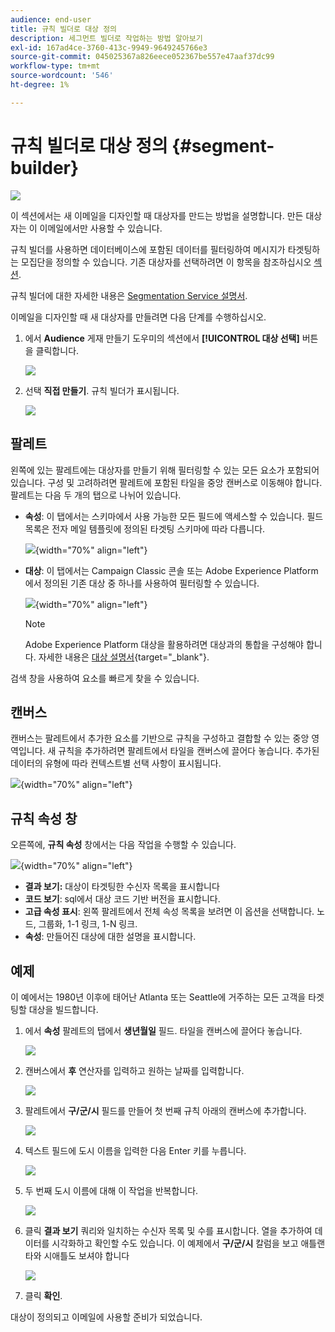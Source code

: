 ```yaml
---
audience: end-user
title: 규칙 빌더로 대상 정의
description: 세그먼트 빌더로 작업하는 방법 알아보기
exl-id: 167ad4ce-3760-413c-9949-9649245766e3
source-git-commit: 045025367a826eece052367be557e47aaf37dc99
workflow-type: tm+mt
source-wordcount: '546'
ht-degree: 1%

---
```


# 규칙 빌더로 대상 정의 {#segment-builder}

![](../assets/do-not-localize/badge.png)

이 섹션에서는 새 이메일을 디자인할 때 대상자를 만드는 방법을 설명합니다. 만든 대상자는 이 이메일에서만 사용할 수 있습니다.

규칙 빌더를 사용하면 데이터베이스에 포함된 데이터를 필터링하여 메시지가 타겟팅하는 모집단을 정의할 수 있습니다. 기존 대상자를 선택하려면 이 항목을 참조하십시오 [섹션](add-audience.md).

규칙 빌더에 대한 자세한 내용은 [Segmentation Service 설명서](https://experienceleague.adobe.com/docs/experience-platform/segmentation/ui/segment-builder.html).

이메일을 디자인할 때 새 대상자를 만들려면 다음 단계를 수행하십시오.

1. 에서 **Audience** 게재 만들기 도우미의 섹션에서 **[!UICONTROL 대상 선택]** 버튼을 클릭합니다.

   ![](assets/segment-builder0.png)

1. 선택 **직접 만들기**. 규칙 빌더가 표시됩니다.

   ![](assets/segment-builder.png)

## 팔레트

왼쪽에 있는 팔레트에는 대상자를 만들기 위해 필터링할 수 있는 모든 요소가 포함되어 있습니다. 구성 및 고려하려면 팔레트에 포함된 타일을 중앙 캔버스로 이동해야 합니다. 팔레트는 다음 두 개의 탭으로 나뉘어 있습니다.

* **속성**: 이 탭에서는 스키마에서 사용 가능한 모든 필드에 액세스할 수 있습니다. 필드 목록은 전자 메일 템플릿에 정의된 타겟팅 스키마에 따라 다릅니다.

   ![](assets/segment-builder2.png){width="70%" align="left"}

* **대상**: 이 탭에서는 Campaign Classic 콘솔 또는 Adobe Experience Platform에서 정의된 기존 대상 중 하나를 사용하여 필터링할 수 있습니다.

   ![](assets/segment-builder3.png){width="70%" align="left"}

   >[!NOTE]
   >
   >Adobe Experience Platform 대상을 활용하려면 대상과의 통합을 구성해야 합니다. 자세한 내용은 [대상 설명서](https://experienceleague.adobe.com/docs/experience-platform/destinations/home.html?lang=ko){target="_blank"}.

검색 창을 사용하여 요소를 빠르게 찾을 수 있습니다.

## 캔버스

캔버스는 팔레트에서 추가한 요소를 기반으로 규칙을 구성하고 결합할 수 있는 중앙 영역입니다. 새 규칙을 추가하려면 팔레트에서 타일을 캔버스에 끌어다 놓습니다. 추가된 데이터의 유형에 따라 컨텍스트별 선택 사항이 표시됩니다.

![](assets/segment-builder4.png){width="70%" align="left"}

## 규칙 속성 창

오른쪽에, **규칙 속성** 창에서는 다음 작업을 수행할 수 있습니다.

![](assets/segment-builder5.png){width="70%" align="left"}

* **결과 보기:** 대상이 타겟팅한 수신자 목록을 표시합니다
* **코드 보기**: sql에서 대상 코드 기반 버전을 표시합니다.
* **고급 속성 표시**: 왼쪽 팔레트에서 전체 속성 목록을 보려면 이 옵션을 선택합니다. 노드, 그룹화, 1-1 링크, 1-N 링크.
* **속성**: 만들어진 대상에 대한 설명을 표시합니다.

## 예제

이 예에서는 1980년 이후에 태어난 Atlanta 또는 Seattle에 거주하는 모든 고객을 타겟팅할 대상을 빌드합니다.

1. 에서 **속성** 팔레트의 탭에서 **생년월일** 필드. 타일을 캔버스에 끌어다 놓습니다.

   ![](assets/segment-builder6.png)

1. 캔버스에서 **후** 연산자를 입력하고 원하는 날짜를 입력합니다.

   ![](assets/segment-builder7.png)

1. 팔레트에서 **구/군/시** 필드를 만들어 첫 번째 규칙 아래의 캔버스에 추가합니다.

   ![](assets/segment-builder8.png)

1. 텍스트 필드에 도시 이름을 입력한 다음 Enter 키를 누릅니다.

   ![](assets/segment-builder9.png)

1. 두 번째 도시 이름에 대해 이 작업을 반복합니다.

   ![](assets/segment-builder10.png)

1. 클릭 **결과 보기** 쿼리와 일치하는 수신자 목록 및 수를 표시합니다. 열을 추가하여 데이터를 시각화하고 확인할 수도 있습니다. 이 예제에서 **구/군/시** 칼럼을 보고 애틀랜타와 시애틀도 보셔야 합니다

   ![](assets/segment-builder11.png)

1. 클릭 **확인**.

대상이 정의되고 이메일에 사용할 준비가 되었습니다.